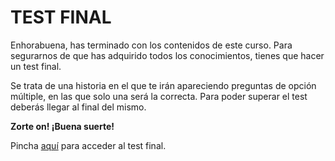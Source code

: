 # TEST FINAL

Enhorabuena, has terminado con los contenidos de este curso. Para segurarnos de que has adquirido todos los conocimientos, tienes que hacer un test final.

Se trata de una historia en el que te irán apareciendo preguntas de opción múltiple, en las que solo una será la correcta. Para poder superar el test deberás llegar al final del mismo.

**Zorte on! ¡Buena suerte!**

Pincha [aquí](/7_testFinal/perdidosEnGipuzkoa.html) para acceder al test final.
